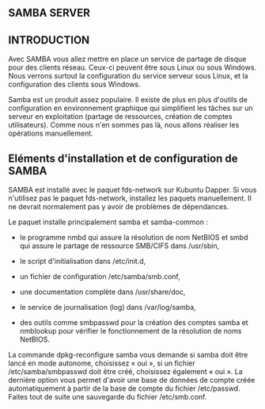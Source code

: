 ## SAMBA SERVER

## INTRODUCTION
Avec SAMBA vous allez mettre en place un service de partage de disque pour des clients réseau. Ceux-ci peuvent être sous Linux ou sous Windows. Nous verrons surtout la configuration du service serveur sous Linux, et la configuration des clients sous Windows.

Samba est un produit assez populaire. Il existe de plus en plus d'outils de configuration en environnement graphique qui simplifient les tâches sur un serveur en exploitation (partage de ressources, création de comptes utilisateurs). Comme nous n'en sommes pas là, nous allons réaliser les opérations manuellement.

## Eléments d'installation et de configuration de SAMBA
SAMBA est installé avec le paquet fds-network sur Kubuntu Dapper. Si vous n'utilisez pas le paquet fds-network, installez les paquets manuellement. Il ne devrait normalement pas y avoir de problèmes de dépendances.

Le paquet installe principalement samba et samba-common :

* le programme nmbd qui assure la résolution de nom NetBIOS et smbd qui assure le partage de ressource SMB/CIFS dans /usr/sbin,

* le script d'initialisation dans /etc/init.d,

* un fichier de configuration /etc/samba/smb.conf,

* une documentation complète dans /usr/share/doc,

* le service de journalisation (log) dans /var/log/samba,

* des outils comme smbpasswd pour la création des comptes samba et nmblookup pour vérifier le fonctionnement de la résolution de noms NetBIOS.

La commande dpkg-reconfigure samba vous demande si samba doit être lancé en mode autonome, choisissez « oui », si un fichier /etc/samba/smbpasswd doit être créé, choisissez également « oui ». La dernière option vous permet d'avoir une base de données de compte créée automatiquement à partir de la base de compte du fichier /etc/passwd.
Faites tout de suite une sauvegarde du fichier /etc/smb.conf.
